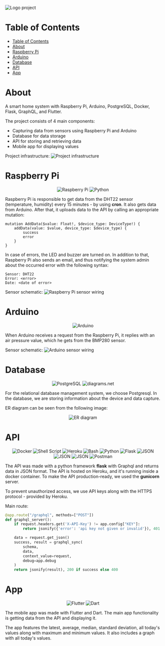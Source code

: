 ![Logo project](/images/logo.png)

# Table of Contents
- [Table of Contents](#table-of-contents)
- [About](#about)
- [Raspberry Pi](#raspberry-pi)
- [Arduino](#arduino)
- [Database](#database)
- [API](#api)
- [App](#app)

# About
A smart home system with Raspberry Pi, Arduino, PostgreSQL, Docker, Flask, GraphQL, and Flutter.

The project consists of 4 main components:
- Capturing data from sensors using Raspberry Pi and Arduino
- Database for data storage
- API for storing and retrieving data
- Mobile app for displaying values 

Project infrastructure:
![Project infrastructure](/images/project-infrastructure.png)

# Raspberry Pi
<div align="center">
  <img alt="Raspberry Pi" src="https://img.shields.io/badge/Raspberry%20Pi-A22846?style=for-the-badge&logo=Raspberry%20Pi&logoColor=white"/>
  <img alt="Python" src="https://img.shields.io/badge/Python-3776AB?style=for-the-badge&logo=python&logoColor=white"/>
</div>

Raspberry Pi is responsible to get data from the DHT22 sensor (temperature, humidity) every 15 minutes - by using **cron**. It also gets data from Arduino. After that, it uploads data to the API by calling an appropriate mutation:
```
mutation AddData($value: Float!, $device_type: DeviceType!) {
    addData(value: $value, device_type: $device_type) {
        success
        error
    }
}
```

In case of errors, the LED and buzzer are turned on. In addition to that, Raspberry Pi also sends an email, and thus notifying the system admin about the occurred error with the following syntax:
```
Sensor: DHT22
Error: <error>
Date: <date of error>
```

Sensor schematic:
![Raspberry Pi sensor wiring](/images/pi-wiring.png)

# Arduino
<div align="center">
  <img alt="Arduino" src="https://img.shields.io/badge/Arduino-00979D?style=for-the-badge&logo=Arduino&logoColor=white"/>
</div>

When Arduino receives a request from the Raspberry Pi, it replies with an air pressure value, which he gets from the BMP280 sensor. 

Sensor schematic:
![Arduino sensor wiring](/images/arduino-wiring.png)

# Database
<div align="center">
  <img alt="PostgreSQL" src="https://img.shields.io/badge/PostgreSQL-316192?style=for-the-badge&logo=postgresql&logoColor=white"/>
  <img alt="diagrams.net" src="https://img.shields.io/badge/diagrams.net-F08705?style=for-the-badge&logo=diagrams.net&logoColor=white"/>
</div>

For the relational database management system, we choose Postgresql. In the database, we are storing information about the device and data capture.

ER diagram can be seen from the following image:
<div align="center">
  <img alt="ER diagram" src="images/er.png"/>
</div>

# API
<div align="center">
  <img alt="Docker" src="https://img.shields.io/badge/docker-%230db7ed.svg?style=for-the-badge&logo=docker&logoColor=white"/>
  <img alt="Shell Script" src="https://img.shields.io/badge/shell_script-%23121011.svg?style=for-the-badge&logo=gnu-bash&logoColor=white"/>
  <img alt="Heroku" src="https://img.shields.io/badge/heroku-%23430098.svg?style=for-the-badge&logo=heroku&logoColor=white"/>
  <img alt="Bash" src="https://img.shields.io/badge/GNU%20Bash-4EAA25?style=for-the-badge&logo=GNU%20Bash&logoColor=white"/>
  <img alt="Python" src="https://img.shields.io/badge/Python-FFD43B?style=for-the-badge&logo=python&logoColor=darkgreen"/>
  <img alt="Flask" src="https://img.shields.io/badge/flask-%23000.svg?style=for-the-badge&logo=flask&logoColor=white"/>
 <img alt="JSON" src="https://img.shields.io/badge/JSON-000000?style=for-the-badge&logo=JSON&logoColor=white"/>
 <img alt="JSON" src="https://img.shields.io/badge/GraphQl-E10098?style=for-the-badge&logo=graphql&logoColor=white"/>
 <img alt="JSON" src="https://img.shields.io/badge/curl-073551?style=for-the-badge&logo=curl&logoColor=white"/>
 <img alt="Postman" src="https://img.shields.io/badge/Postman-FF6C37?style=for-the-badge&logo=postman&logoColor=red"/>
</div>

The API was made with a python framework **flask** with Graphql and returns data in JSON format. The API is hosted on Heroku, and it's running inside a docker container. To make the API production-ready, we used the **gunicorn** server.

To prevent unauthorized access, we use API keys along with the HTTPS protocol - provided by Heroku.

Main route:
```python
@app.route("/graphql", methods=["POST"])
def graphql_server():
    if request.headers.get('X-API-Key') != app.config["KEY"]:
        return jsonify({'error': 'api key not given or invalid'}), 401

    data = request.get_json()
    success, result = graphql_sync(
        schema,
        data,
        context_value=request,
        debug=app.debug
    )
    return jsonify(result), 200 if success else 400
```

# App
<div align="center">
  <img alt="Flutter" src="https://img.shields.io/badge/Flutter-02569B?style=for-the-badge&logo=flutter&logoColor=white"/>
  <img alt="Dart" src="https://img.shields.io/badge/Dart-0175C2?style=for-the-badge&logo=dart&logoColor=white"/>
</div>

The mobile app was made with Flutter and Dart. The main app functionality is getting data from the API and displaying it.

The app features the latest, average, median, standard deviation, all today's values along with maximum and minimum values. It also includes a graph with all today's values.
